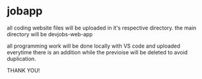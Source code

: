 # jobapp

all coding website files will be uploaded in it's respective directory.
the main directory will be devjobs-web-app

all programming work will be done locally with VS code and uploaded everytime there is an addition while the previoise will be deleted to avoid duplication.

THANK YOU!
